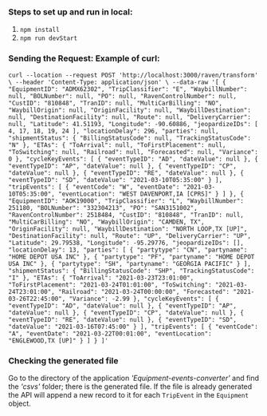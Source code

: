 ### Steps to set up and run in local:

1. `npm install`
2. `npm run devStart`

### **Sending the Request: Example of curl:**

`curl --location --request POST 'http://localhost:3000/raven/transform' \
--header 'Content-Type: application/json' \
--data-raw '[
{
"EquipmentID": "ADMX62302",
"TripClassifier": "E",
"WaybillNumber": null,
"BOLNumber": null,
"PO": null,
"RavenControlNumber": null,
"CustID": "810848",
"TranID": null,
"MultiCarBilling": "NO",
"WaybillOrigin": null,
"OriginFacility": null,
"WaybillDestination": null,
"DestinationFacility": null,
"Route": null,
"DeliveryCarrier": null,
"Latitude": 41.51193,
"Longitude": -90.60886,
"jeopardizeIDs": [
4,
17,
18,
19,
24
],
"locationDelay": 296,
"parties": null,
"shipmentStatus": {
"BillingStatusCode": null,
"TrackingStatusCode": "N"
},
"ETAs": {
"ToArrival": null,
"ToFirstPlacement": null,
"ToSwitching": null,
"Railroad": null,
"Forecasted": null,
"Variance": 0
},
"cycleKeyEvents": [
{
"eventTypeID": "AD",
"dateValue": null
},
{
"eventTypeID": "AP",
"dateValue": null
},
{
"eventTypeID": "CP",
"dateValue": null
},
{
"eventTypeID": "RE",
"dateValue": null
},
{
"eventTypeID": "SD",
"dateValue": "2021-03-10T05:35:00"
}
],
"tripEvents": [
{
"eventCode": "W",
"eventDate": "2021-03-10T05:35:00",
"eventLocation": "WEST DAVENPORT,IA [CPRS]"
}
]
},
{
"EquipmentID": "AOK19000",
"TripClassifier": "L",
"WaybillNumber": 251180,
"BOLNumber": "332304213",
"PO": "SAN3151002",
"RavenControlNumber": 2518484,
"CustID": "810848",
"TranID": null,
"MultiCarBilling": "NO",
"WaybillOrigin": "CAMDEN, TX",
"OriginFacility": null,
"WaybillDestination": "NORTH LOOP,TX [UP]",
"DestinationFacility": null,
"Route": "UP",
"DeliveryCarrier": "UP",
"Latitude": 29.79538,
"Longitude": -95.29776,
"jeopardizeIDs": [],
"locationDelay": 13,
"parties": [
{
"partytype": "CN",
"partyname": "HOME DEPOT USA INC"
},
{
"partytype": "PF",
"partyname": "HOME DEPOT USA INC"
},
{
"partytype": "SH",
"partyname": "GEORGIA PACIFIC"
}
],
"shipmentStatus": {
"BillingStatusCode": "SHP",
"TrackingStatusCode": "I"
},
"ETAs": {
"ToArrival": "2021-03-23T23:01:00",
"ToFirstPlacement": "2021-03-24T01:01:00",
"ToSwitching": "2021-03-24T23:01:00",
"Railroad": "2021-03-24T00:00:00",
"Forecasted": "2021-03-26T22:45:00",
"Variance": -2.99
},
"cycleKeyEvents": [
{
"eventTypeID": "AD",
"dateValue": null
},
{
"eventTypeID": "AP",
"dateValue": null
},
{
"eventTypeID": "CP",
"dateValue": null
},
{
"eventTypeID": "RE",
"dateValue": null
},
{
"eventTypeID": "SD",
"dateValue": "2021-03-16T07:45:00"
}
],
"tripEvents": [
{
"eventCode": "A",
"eventDate": "2021-03-22T00:01:00",
"eventLocation": "ENGLEWOOD,TX [UP]"
}
]
}
]'`

### **Checking the generated file**
Go to the directory of the application _'Equipment-events-converter'_ and find the _'csvs'_ folder; there is the generated file. If the file is already generated the API will append a new record to it for each `TripEvent` in the `Equipment` object.